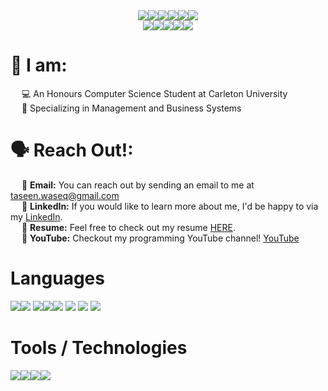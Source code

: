 <div align="center">
<img src="https://img.icons8.com/nolan/64/t.png"/><img src="https://img.icons8.com/nolan/64/a.png"/><img src="https://img.icons8.com/nolan/64/s.png"/><img src="https://img.icons8.com/nolan/64/e.png"/><img src="https://img.icons8.com/nolan/64/e.png"/><img src="https://img.icons8.com/nolan/64/n.png"/><br><img src="https://img.icons8.com/nolan/64/w.png"/><img src="https://img.icons8.com/nolan/64/a.png"/><img src="https://img.icons8.com/nolan/64/s.png"/><img src="https://img.icons8.com/nolan/64/e.png"/><img src="https://img.icons8.com/nolan/64/q.png"/>
</div>

# 👋 I am:
&emsp; 💻 An Honours Computer Science Student at Carleton University
<br>&emsp; 💼 Specializing in Management and Business Systems
<br>
# 🗣️ Reach Out!:
&emsp; :email: **Email:** You can reach out by sending an email to me at taseen.waseq@gmail.com 
<br>&emsp; 🔵 **LinkedIn:** If you would like to learn more about me, I'd be happy to via my [LinkedIn](https://www.linkedin.com/in/taseenw/).
<br>&emsp; 📄 **Resume:** Feel free to check out my resume [HERE](https://www.taseenw.me/assets/Taseen_Waseq_Resume.pdf).
<br>&emsp; 🎥 **YouTube:** Checkout my programming YouTube channel! [YouTube](https://www.youtube.com/channel/UC4Oalqat4VhD-zmGAA5uvfA/)
<br>
# Languages
<img src="https://img.icons8.com/nolan/64/python.png"/><img src="https://img.icons8.com/nolan/64/java-coffee-cup-logo.png"/>
<img src="https://img.icons8.com/nolan/64/php.png"/><img src="https://img.icons8.com/nolan/64/c.png"/><img src="https://img.icons8.com/nolan/64/javascript.png"/>
<img src="https://img.icons8.com/nolan/64/sql.png"/>
<img src="https://img.icons8.com/nolan/64/html-5.png"/>
<img src="https://img.icons8.com/nolan/64/css-filetype.png"/>
<br>
# Tools / Technologies
<img src="https://img.icons8.com/nolan/64/angularjs.png"/><img src="https://img.icons8.com/nolan/64/mysql.png"/><img src="https://img.icons8.com/nolan/64/git.png"/><img src="https://img.icons8.com/nolan/64/visual-studio.png"/>
